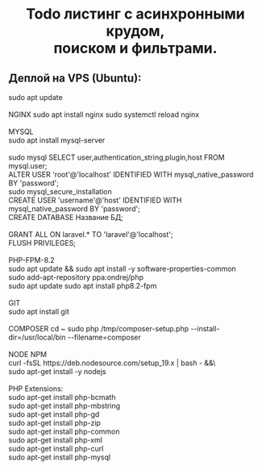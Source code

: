 <h1 align="center"> Todo листинг с асинхронными крудом,
    <br>поиском и фильтрами. </h1> 
    <h2>Деплой на VPS (Ubuntu):</h2> 
    sudo apt update<br><br> 
    NGINX sudo apt install nginx sudo systemctl reload nginx<br><br> 
    MYSQL<br> 
    sudo apt install mysql-server<br><br> 
    sudo mysql SELECT user,authentication_string,plugin,host FROM mysql.user;<br> 
    ALTER USER 'root'@'localhost' IDENTIFIED WITH mysql_native_password BY 'password';<br> 
    sudo mysql_secure_installation<br> 
    CREATE USER 'username'@'host' IDENTIFIED WITH mysql_native_password BY 'password';<br> 
    CREATE DATABASE Название БД;<br><br> 
    GRANT ALL ON laravel.* TO 'laravel'@'localhost';<br> 
    FLUSH PRIVILEGES;<br><br> 
    PHP-FPM-8.2<br> 
    sudo apt update && sudo apt install -y software-properties-common<br> 
    sudo add-apt-repository ppa:ondrej/php<br> 
    sudo apt update sudo apt install php8.2-fpm<br><br> 
    GIT<br>
    sudo apt install git<br><br> 
    COMPOSER cd ~ sudo php /tmp/composer-setup.php --install-dir=/usr/local/bin --filename=composer<br><br> 
    NODE NPM <br>
    curl -fsSL https://deb.nodesource.com/setup_19.x | bash - &&\ <br> 
    sudo apt-get install -y nodejs<br><br> 
    PHP Extensions:<br> 
    sudo apt-get install php-bcmath<br> 
    sudo apt-get install php-mbstring<br> 
    sudo apt-get install php-gd<br> 
    sudo apt-get install php-zip<br> 
    sudo apt-get install php-common<br> 
    sudo apt-get install php-xml<br> 
    sudo apt-get install php-curl<br> 
    sudo apt-get install php-mysql

